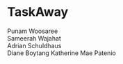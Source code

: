 # TaskAway
Punam Woosaree  
Sameerah Wajahat  
Adrian Schuldhaus  
Diane Boytang
Katherine Mae Patenio

